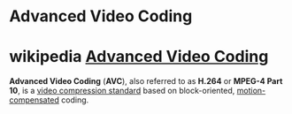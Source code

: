 # Advanced Video Coding



# wikipedia [Advanced Video Coding](https://en.wikipedia.org/wiki/Advanced_Video_Coding)

**Advanced Video Coding** (**AVC**), also referred to as **H.264** or **MPEG-4 Part 10**, is a [video compression standard](https://en.wikipedia.org/wiki/Video_compression_standard) based on block-oriented, [motion-compensated](https://en.wikipedia.org/wiki/Motion_compensation) coding.

